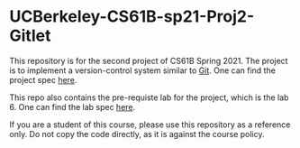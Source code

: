 # UCBerkeley-CS61B-sp21-Proj2-Gitlet

This repository is for the second project of CS61B Spring 2021. The project is to implement a version-control system similar to [Git](https://git-scm.com/). One can find the project spec [here](https://sp21.datastructur.es/materials/proj/proj2/proj2).

This repo also contains the pre-requiste lab for the project, which is the lab 6. One can find the lab spec [here](https://sp21.datastructur.es/materials/lab/lab6/lab6).

If you are a student of this course, please use this repository as a reference only. Do not copy the code directly, as it is against the course policy.